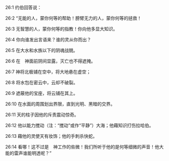 <a id="1"></a>26:1  约伯回答说：  

<a id="2"></a>26:2  “无能的人，蒙你何等的帮助！膀臂无力的人，蒙你何等的拯救！  

<a id="3"></a>26:3  无智慧的人，蒙你何等的指教！你向他多显大知识。  

<a id="4"></a>26:4  你向谁发出言语来？谁的灵从你而出？  

<a id="5"></a>26:5  在大水和水族以下的阴魂战兢。  

<a id="6"></a>26:6  在　神面前阴间显露，灭亡也不得遮掩。  

<a id="7"></a>26:7  神将北极铺在空中，将大地悬在虚空；  

<a id="8"></a>26:8  将水包在密云中，云却不破裂。  

<a id="9"></a>26:9  遮蔽他的宝座，将云铺在其上。  

<a id="10"></a>26:10  在水面的周围划出界限，直到光明、黑暗的交界。  

<a id="11"></a>26:11  天的柱子因他的斥责震动惊奇。  

<a id="12"></a>26:12  他以能力搅动（注：“搅动”或作“平静”）大海；他藉知识打伤拉哈伯。  

<a id="13"></a>26:13  藉他的灵使天有妆饰；他的手刺杀快蛇。  

<a id="14"></a>26:14  看哪！这不过是　神工作的些微！我们所听于他的是何等细微的声音！他大能的雷声谁能明透呢？”  
